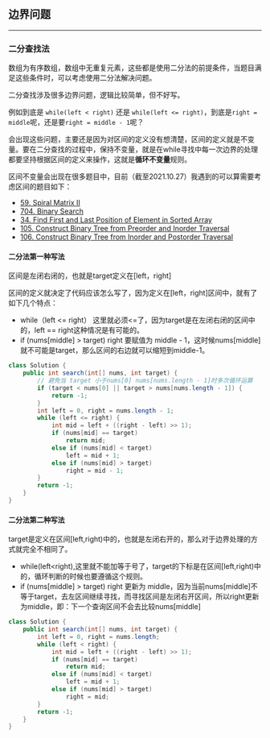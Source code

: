 ## 边界问题

------

### 二分查找法

数组为有序数组，数组中无重复元素，这些都是使用二分法的前提条件，当题目满足这些条件时，可以考虑使用二分法解决问题。

二分查找涉及很多边界问题，逻辑比较简单，但不好写。

例如到底是 `while(left < right)` 还是 `while(left <= right)`，到底是`right = middle`呢，还是要`right = middle - 1`呢？

会出现这些问题，主要还是因为对区间的定义没有想清楚，区间的定义就是不变量。要在二分查找的过程中，保持不变量，就是在while寻找中每一次边界的处理都要坚持根据区间的定义来操作，这就是**循环不变量**规则。

区间不变量会出现在很多题目中，目前（截至2021.10.27）我遇到的可以算需要考虑区间的题目如下：

- [59. Spiral Matrix II](https://leetcode-cn.com/problems/spiral-matrix-ii/)
- [704. Binary Search](https://leetcode-cn.com/problems/binary-search/)
- [34. Find First and Last Position of Element in Sorted Array](https://leetcode-cn.com/problems/find-first-and-last-position-of-element-in-sorted-array/)
- [105. Construct Binary Tree from Preorder and Inorder Traversal](https://leetcode-cn.com/problems/construct-binary-tree-from-preorder-and-inorder-traversal/)
- [106. Construct Binary Tree from Inorder and Postorder Traversal](https://leetcode-cn.com/problems/construct-binary-tree-from-inorder-and-postorder-traversal/)



#### 二分法第一种写法

区间是左闭右闭的，也就是target定义在[left，right]

区间的定义就决定了代码应该怎么写了，因为定义在[left，right]区间中，就有了如下几个特点：

- while（left <= right） 这里就必须<=了，因为target是在左闭右闭的区间中的，left == right这种情况是有可能的。
- if (nums[middle] > target) right 要赋值为 middle - 1，这时候nums[middle]就不可能是target，那么区间的右边就可以缩短到middle-1。



```java
class Solution {
    public int search(int[] nums, int target) {
        // 避免当 target 小于nums[0] nums[nums.length - 1]时多次循环运算
        if (target < nums[0] || target > nums[nums.length - 1]) {
            return -1;
        }
        int left = 0, right = nums.length - 1;
        while (left <= right) {
            int mid = left + ((right - left) >> 1);
            if (nums[mid] == target)
                return mid;
            else if (nums[mid] < target)
                left = mid + 1;
            else if (nums[mid] > target)
                right = mid - 1;
        }
        return -1;
    }
}
```

 

#### 二分法第二种写法

target是定义在区间[left,right)中的，也就是左闭右开的，那么对于边界处理的方式就完全不相同了。

- while(left<right),这里就不能加等于号了，target的下标是在区间[left,right)中的，循环判断的时候也要遵循这个规则。
- if (nums[middle] > target) right 更新为 middle，因为当前nums[middle]不等于target，去左区间继续寻找，而寻找区间是左闭右开区间，所以right更新为middle，即：下一个查询区间不会去比较nums[middle]



```java
class Solution {
    public int search(int[] nums, int target) {
        int left = 0, right = nums.length;
        while (left < right) {
            int mid = left + ((right - left) >> 1);
            if (nums[mid] == target)
                return mid;
            else if (nums[mid] < target)
                left = mid + 1;
            else if (nums[mid] > target)
                right = mid;
        }
        return -1;
    }
}
```


